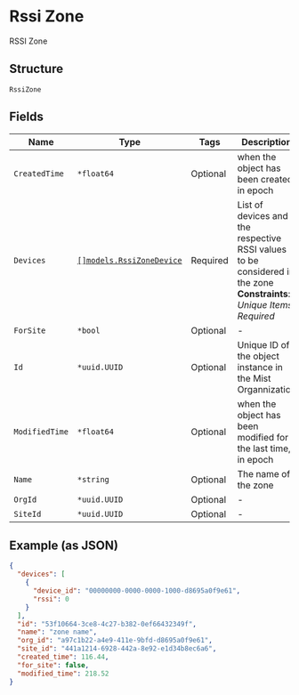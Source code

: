 
# Rssi Zone

RSSI Zone

## Structure

`RssiZone`

## Fields

| Name | Type | Tags | Description |
|  --- | --- | --- | --- |
| `CreatedTime` | `*float64` | Optional | when the object has been created, in epoch |
| `Devices` | [`[]models.RssiZoneDevice`](../../doc/models/rssi-zone-device.md) | Required | List of devices and the respective RSSI values to be considered in the zone<br>**Constraints**: *Unique Items Required* |
| `ForSite` | `*bool` | Optional | - |
| `Id` | `*uuid.UUID` | Optional | Unique ID of the object instance in the Mist Organnization |
| `ModifiedTime` | `*float64` | Optional | when the object has been modified for the last time, in epoch |
| `Name` | `*string` | Optional | The name of the zone |
| `OrgId` | `*uuid.UUID` | Optional | - |
| `SiteId` | `*uuid.UUID` | Optional | - |

## Example (as JSON)

```json
{
  "devices": [
    {
      "device_id": "00000000-0000-0000-1000-d8695a0f9e61",
      "rssi": 0
    }
  ],
  "id": "53f10664-3ce8-4c27-b382-0ef66432349f",
  "name": "zone name",
  "org_id": "a97c1b22-a4e9-411e-9bfd-d8695a0f9e61",
  "site_id": "441a1214-6928-442a-8e92-e1d34b8ec6a6",
  "created_time": 116.44,
  "for_site": false,
  "modified_time": 218.52
}
```

